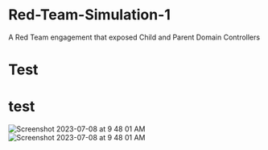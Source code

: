 # Red-Team-Simulation-1
A Red Team engagement that exposed Child and Parent Domain Controllers
# Test



# test

![Screenshot 2023-07-08 at 9 48 01 AM](https://github.com/JFPineda79/Red-Team-Simulation-1/assets/96193551/ad6c3278-029e-4c53-b2aa-f0c9bff147a6)
![Screenshot 2023-07-08 at 9 48 01 AM](https://github.com/JFPineda79/Red-Team-Simulation-1/assets/96193551/ff97fe9f-0712-46f3-a2b6-5250294c9f8c)
